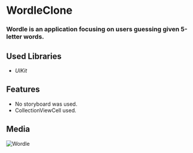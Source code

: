 # WordleClone

### Wordle is an application focusing on users guessing given 5-letter words.

## Used Libraries

- *_UIKit_*

## Features

- No storyboard was used.
- CollectionViewCell used.

## Media

![Wordle](https://user-images.githubusercontent.com/96817224/160133403-2933b0e0-fde3-42b0-b4e2-d363111bdcd5.gif)
